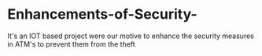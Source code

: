 # Enhancements-of-Security-
It's an IOT based project were our motive to enhance the security measures in ATM's to prevent them from the theft
